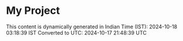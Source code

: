 # My Project

This content is dynamically generated in Indian Time (IST): 2024-10-18 03:18:39 IST
Converted to UTC: 2024-10-17 21:48:39 UTC
